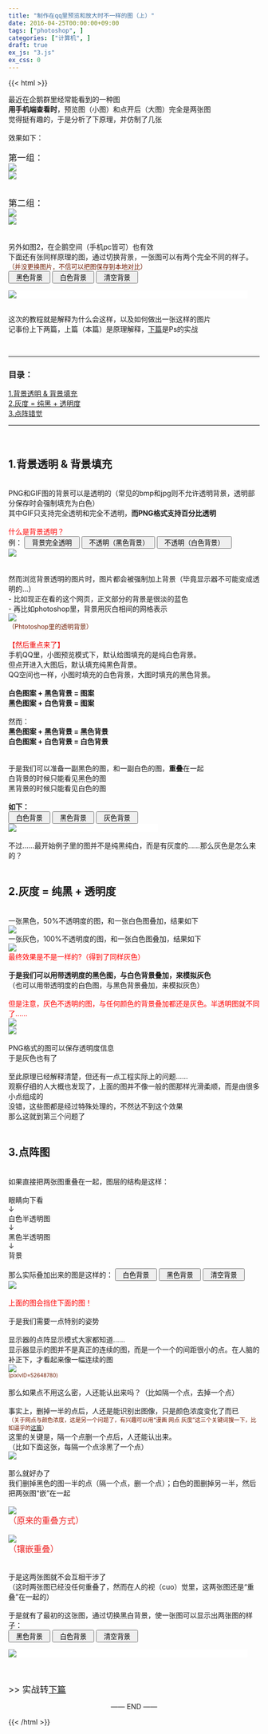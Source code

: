 ```yaml
---
title: "制作在qq里预览和放大时不一样的图（上）"
date: 2016-04-25T00:00:00+09:00
tags: ["photoshop", ]
categories: ["计算机", ]
draft: true
ex_js: "3.js"
ex_css: 0
---
```

{{< html >}}
<!-- html -->
<p>
最近在企鹅群里经常能看到的一种图
<br /><b>用手机端查看时</b>，预览图（小图）和点开后（大图）完全是两张图
<br />觉得挺有趣的，于是分析了下原理，并仿制了几张
<br /><br />效果如下：
<br />
<br /><span style="font-size:1.25em">第一组：</span>
<br /><img src="/images/blog/3/001.jpg">
<br /><img src="/images/blog/3/002.jpg">
<br /><br />
<br /><span style="font-size:1.25em">第二组：</span>
<br /><img src="/images/blog/3/003.jpg">
<br /><img src="/images/blog/3/004.jpg">
<br /><br />
<br />另外如图2，在企鹅空间（手机pc皆可）也有效
<br />下面还有张同样原理的图，通过切换背景，一张图可以有两个完全不同的样子。
<br /><span style="font-size:0.9em;color:#6f1a00;">（并没更换图片，不信可以把图保存到本地对比）</span>
<br />
<button type="button" onclick="set_bk('img01', 'bk')">&nbsp&nbsp黑色背景&nbsp&nbsp</button>
<button type="button" onclick="set_bk('img01', 'wt')">&nbsp&nbsp白色背景&nbsp&nbsp</button>
<button type="button" onclick="set_bk('img01', 'cls')">&nbsp&nbsp清空背景&nbsp&nbsp</button>
</p>

<div id="img01" style="background:#ffffff;width:480px;"><img src="/images/blog/3/example.png"></div>

<br />这次的教程就是解释为什么会这样，以及如何做出一张这样的图片
<br />记事份上下两篇，上篇（本篇）是原理解释，<a href="../4">下篇</a>是Ps的实战
</p>
<br /><HR>
<a name="g1"></a>
<h3>目录：</h3>
<a href="#g1">1.背景透明 & 背景填充</a>
<br /><a href="#g2">2.灰度 = 纯黑 + 透明度</a>
<br /><a href="#g3">3.点阵错觉</a>
<br /><HR>
<br />
<h2>1.背景透明 & 背景填充</h2>
<br />PNG和GIF图的背景可以是透明的（常见的bmp和jpg则不允许透明背景，透明部分保存时会强制填充为白色）
<br />其中GIF只支持完全透明和完全不透明，<b>而PNG格式支持百分比透明</b>
<br /><br /><span style="color:#ff0000;">什么是背景透明？</span>
<br />例：
<button id="changeback01" type="button" onclick="set_bk('img02', 'cls')">&nbsp 背景完全透明 &nbsp </button>
<button id="changeback01" type="button" onclick="set_bk('img02', 'bk')">&nbsp 不透明（黑色背景）&nbsp </button>
<button id="changeback01" type="button" onclick="set_bk('img02', 'wt')">&nbsp 不透明（白色背景） &nbsp </button>
<br />
<img id="img02" src="/images/blog/3/murasame_cl.png"><img>
<br /><br />
<br />然而浏览背景透明的图片时，图片都会被强制加上背景（毕竟显示器不可能变成透明的...）
<br /> - 比如现正在看的这个网页，正文部分的背景是很淡的蓝色
<br /> - 再比如photoshop里，背景用灰白相间的网格表示
<br /><img src="/images/blog/3/005.jpg"><img>
<br /><span style="font-size:0.9em;color:#6f1a00;">（Phtotoshop里的透明背景）</span>
<br /><br /><span style="color: #f00000;">【然后重点来了】 </span>
<br />手机QQ里，小图预览模式下，默认给图填充的是纯白色背景。
<br />但点开进入大图后，默认填充纯黑色背景。
<br />QQ空间也一样，小图时填充的白色背景，大图时填充的黑色背景。
<br />
<br /><b>白色图案 + 黑色背景 = 图案</b>
<br /><b>黑色图案 + 白色背景 = 图案</b>
<br /><br />然而：
<br /><b>黑色图案 + 黑色背景 = 黑色背景</b>
<br /><b>白色图案 + 白色背景 = 白色背景</b>
<br /><br />
<br />于是我们可以准备一副黑色的图，和一副白色的图，<b>重叠</b>在一起
<br />白背景的时候只能看见黑色的图
<br />黑背景的时候只能看见白色的图
<br />
<br /><b>如下：</b>
<br />
<button type="button" onclick="set_bk('img03', 'wt')">&nbsp 白色背景 &nbsp </button>
<button type="button" onclick="set_bk('img03', 'bk')">&nbsp 黑色背景 &nbsp </button>
<button type="button" onclick="set_bk('img03', 'cls', '#aaaaaa')">&nbsp 灰色背景 &nbsp </button>
<br /><div id="img03" style="background:#ffffff;width:300px"><img src="/images/blog/3/example2.png"><img></div>
<a name="g2"></a>
<br />不过……最开始例子里的图并不是纯黑纯白，而是有灰度的……那么灰色是怎么来的？
<br />
<br />
<h2>2.灰度 = 纯黑 + 透明度</h2>
<br />一张黑色，50%不透明度的图，和一张白色图叠加，结果如下
<br /><img src="/images/blog/3/example3.png">
<br />一张灰色，100%不透明度的图，和一张白色图叠加，结果如下
<br /><img src="/images/blog/3/example4.png">
<br /><span style="color: #ff0000;">最终效果是不是一样的?（得到了同样灰色）</span>
<br />
<br /><b>于是我们可以用带透明度的黑色图，与白色背景叠加，来模拟灰色</b>
<br />（也可以用带透明度的白色图，与黑色背景叠加，来模拟灰色）
<br />
<br /><span style="color: #ff0000;">但是注意，灰色不透明的图，与任何颜色的背景叠加都还是灰色。半透明图就不同了……</span>
<br /><img src="/images/blog/3/example5.png">
<br /><img src="/images/blog/3/example6.png">
<br />
<br />PNG格式的图可以保存透明度信息
<br />于是灰色也有了
<br /><a name="g3"></a>
<br />至此原理已经解释清楚，但还有一点工程实际上的问题……
<br />观察仔细的人大概也发现了，上面的图并不像一般的图那样光滑柔顺，而是由很多小点组成的
<br />没错，这些图都是经过特殊处理的，不然达不到这个效果
<br />那么这就到第三个问题了
<br />
<br />
<h2>3.点阵图</h2>
<br />如果直接把两张图重叠在一起，图层的结构是这样：
<br />
<br />眼睛向下看
<br />↓
<br />白色半透明图
<br />↓
<br />黑色半透明图
<br />↓
<br />背景
<br />
<br />那么实际叠加出来的图是这样的：
<button type="button" onclick="set_bk('img04', 'wt')">&nbsp 白色背景 &nbsp </button>
<button type="button" onclick="set_bk('img04', 'bk')">&nbsp 黑色背景 &nbsp </button>
<button type="button" onclick="set_bk('img04', 'cls')">&nbsp 清空背景 &nbsp </button>
<br /><div id="img04"><img src="/images/blog/3/example7.png"></div>
<br /><span style="color: #ff0000;">上面的图会挡住下面的图！</span>
<br />
<br />于是我们需要一点特别的姿势
<br />
<br />显示器的点阵显示模式大家都知道……
<br />显示器显示的图并不是真正的连续的图，而是一个一个的间距很小的点。在人脑的补正下，才看起来像一幅连续的图
<br /><img src="/images/blog/3/006.jpg">
<br /><span style="font-size:0.75em;color:#6f1a00;">(pixivID=52648780)</span>
<br />
<br />那么如果点不用这么密，人还能认出来吗？（比如隔一个点，去掉一个点）
<br />
<br />事实上，删掉一半的点后，人还是能识别出图像，只是颜色浓度变化了而已
<br /><span style="font-size:0.8em;color:#6f1a00;">
（关于网点与颜色浓度，这是另一个问题了，有兴趣可以用“漫画 网点 灰度”这三个关键词搜一下，比如逼乎的<a href="http://www.zhihu.com/question/28361212" target="_blank">这篇</a>）
</span>
<br />这里的关键是，隔一个点删一个点后，人还能认出来。
<br />（比如下面这张，每隔一个点涂黑了一个点）
<br /><img src="/images/blog/3/007.jpg">
<br /><br />那么就好办了
<br />我们删掉黑色的图一半的点（隔一个点，删一个点）；白色的图删掉另一半，然后把两张图“嵌”在一起
<br /><br />
<img src="/images/blog/3/ex01.jpg">
<br /><span style="font-size:1.2em;color:#ee2222;">（原来的重叠方式）</span><br /><br />
<img src="/images/blog/3/ex02.jpg">
<br /><span style="font-size:1.2em;color:#ee2222;">（镶嵌重叠）</span><br /><br />
<br />于是这两张图就不会互相干涉了
<br />（这时两张图已经没任何重叠了，然而在人的视（cuo）觉里，这两张图还是“重叠”在一起的）
<br />
<br />于是就有了最初的这张图，通过切换黑白背景，使一张图可以显示出两张图的样子：
<br />
<button id="changebk05" type="button" onclick="set_bk('img05', 'bk')">&nbsp&nbsp黑色背景&nbsp&nbsp</button>
<button id="changebk05" type="button" onclick="set_bk('img05', 'wt')">&nbsp&nbsp白色背景&nbsp&nbsp</button>
<button id="changebk05" type="button" onclick="set_bk('img05', 'cls')">&nbsp&nbsp清空背景&nbsp&nbsp</button>
</p>
<div id="img05" style="background:#ffffff;width:480px;"><img src="/images/blog/3/example.png"></div>
<br /><br />
<br /><span style="font-size:1.25em;">>> 实战转<a href="../4">下篇</a></span>
<br />
<p align="center">—— END ——</p>
<!-- end html -->
{{< /html >}}
